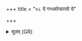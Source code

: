 +++
title = "०८ ये गन्धर्वाप्सरसो ये"

+++
<details><summary>मूलम् (GR)</summary>

ये गन्धर्वाप्सरसो  
ये चरायाः किमीदिनः ।  
पिशाचान् सर्वा रक्षांसि  
तान् अस्मद् भूमे यावय ॥
</details>